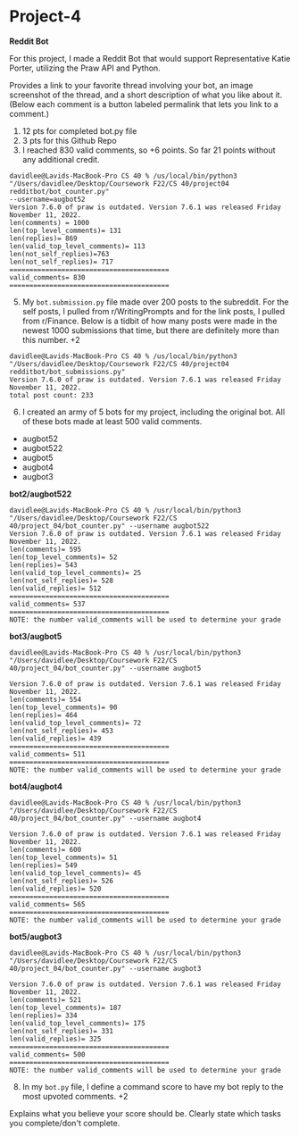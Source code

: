 # Project-4

**Reddit Bot**

For this project, I made a Reddit Bot that would support Representative Katie Porter, utilizing the Praw API and Python. 


Provides a link to your favorite thread involving your bot, an image screenshot of the thread, and a short description of what you like about it. (Below each comment is a button labeled permalink that lets you link to a comment.)

1. 12 pts for completed bot.py file
2. 3 pts for this Github Repo
3. I reached 830 valid comments, so +6 points. So far 21 points without any additional credit.

```
davidlee@Lavids-MacBook-Pro CS 40 % /us/local/bin/python3 "/Users/davidlee/Desktop/Coursework F22/CS 40/project04 redditbot/bot_counter.py"
--username=augbot52
Version 7.6.0 of praw is outdated. Version 7.6.1 was released Friday November 11, 2022.
len(comments) = 1000
len(top_level_comments)= 131
len(replies)= 869
len(valid_top_level_comments)= 113
len(not_self_replies)=763
len(not_self_replies)= 717
========================================
valid_comments= 830
========================================
```

5. My `bot.submission.py` file made over 200 posts to the subreddit. For the self posts, I pulled from r/WritingPrompts and for the link posts, I pulled from r/Finance. Below is a tidbit of how many posts were made in the newest 1000 submissions that time, but there are definitely more than this number. +2


```
davidlee@Lavids-MacBook-Pro CS 40 % /us/local/bin/python3 "/Users/davidlee/Desktop/Coursework F22/CS 40/project04 redditbot/bot_submissions.py"
Version 7.6.0 of praw is outdated. Version 7.6.1 was released Friday November 11, 2022.
total post count: 233
```
6. I created an army of 5 bots for my project, including the original bot. All of these bots made at least 500 valid comments.
<ul>
  <li>augbot52</li>
  <li>augbot522</li>
  <li>augbot5</li>
  <li>augbot4</li>
  <li>augbot3</li>
</ul>

**bot2/augbot522**
```
davidlee@Lavids-MacBook-Pro CS 40 % /usr/local/bin/python3 "/Users/davidlee/Desktop/Coursework F22/CS 40/project_04/bot_counter.py" --username augbot522
Version 7.6.0 of praw is outdated. Version 7.6.1 was released Friday November 11, 2022.
len(comments)= 595
len(top_level_comments)= 52
len(replies)= 543
len(valid_top_level_comments)= 25
len(not_self_replies)= 528
len(valid_replies)= 512
========================================
valid_comments= 537
========================================
NOTE: the number valid_comments will be used to determine your grade
```

**bot3/augbot5**
```
davidlee@Lavids-MacBook-Pro CS 40 % /usr/local/bin/python3 "/Users/davidlee/Desktop/Coursework F22/CS 40/project_04/bot_counter.py" --username augbot5

Version 7.6.0 of praw is outdated. Version 7.6.1 was released Friday November 11, 2022.
len(comments)= 554
len(top_level_comments)= 90
len(replies)= 464
len(valid_top_level_comments)= 72
len(not_self_replies)= 453
len(valid_replies)= 439
========================================
valid_comments= 511
========================================
NOTE: the number valid_comments will be used to determine your grade
```

**bot4/augbot4**
```
davidlee@Lavids-MacBook-Pro CS 40 % /usr/local/bin/python3 "/Users/davidlee/Desktop/Coursework F22/CS 40/project_04/bot_counter.py" --username augbot4

Version 7.6.0 of praw is outdated. Version 7.6.1 was released Friday November 11, 2022.
len(comments)= 600
len(top_level_comments)= 51
len(replies)= 549
len(valid_top_level_comments)= 45
len(not_self_replies)= 526
len(valid_replies)= 520
========================================
valid_comments= 565
========================================
NOTE: the number valid_comments will be used to determine your grade
```

**bot5/augbot3**
```
davidlee@Lavids-MacBook-Pro CS 40 % /usr/local/bin/python3 "/Users/davidlee/Desktop/Coursework F22/CS 40/project_04/bot_counter.py" --username augbot3

Version 7.6.0 of praw is outdated. Version 7.6.1 was released Friday November 11, 2022.
len(comments)= 521
len(top_level_comments)= 187
len(replies)= 334
len(valid_top_level_comments)= 175
len(not_self_replies)= 331
len(valid_replies)= 325
========================================
valid_comments= 500
========================================
NOTE: the number valid_comments will be used to determine your grade
```

8. In my `bot.py` file, I define a command score to have my bot reply to the most upvoted comments. +2

Explains what you believe your score should be. Clearly state which tasks you complete/don't complete.
